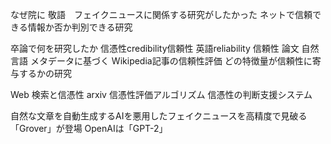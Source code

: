 なぜ院に
敬語　フェイクニュースに関係する研究がしたかった
ネットで信頼できる情報か否か判別できる研究

卒論で何を研究したか
信憑性credibility信頼性 英語reliability
信頼性 論文 自然言語
メタデータに基づく Wikipedia記事の信頼性評価
どの特徴量が信頼性に寄与するかの研究

Web 検索と信憑性
arxiv
信憑性評価アルゴリズム
信憑性の判断支援システム



自然な文章を自動生成するAIを悪用したフェイクニュースを高精度で見破る「Grover」が登場
OpenAIは「GPT-2」
